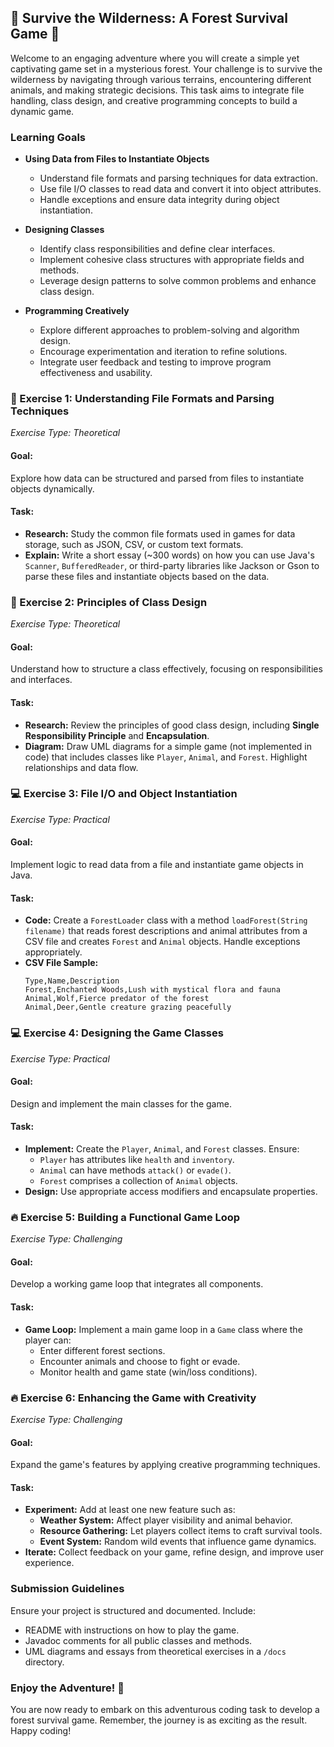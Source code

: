 ## 🌲 Survive the Wilderness: A Forest Survival Game 🌲

Welcome to an engaging adventure where you will create a simple yet captivating game set in a mysterious forest. Your challenge is to survive the wilderness by navigating through various terrains, encountering different animals, and making strategic decisions. This task aims to integrate file handling, class design, and creative programming concepts to build a dynamic game.

### Learning Goals

- **Using Data from Files to Instantiate Objects**
  - Understand file formats and parsing techniques for data extraction.
  - Use file I/O classes to read data and convert it into object attributes.
  - Handle exceptions and ensure data integrity during object instantiation.

- **Designing Classes**
  - Identify class responsibilities and define clear interfaces.
  - Implement cohesive class structures with appropriate fields and methods.
  - Leverage design patterns to solve common problems and enhance class design.

- **Programming Creatively**
  - Explore different approaches to problem-solving and algorithm design.
  - Encourage experimentation and iteration to refine solutions.
  - Integrate user feedback and testing to improve program effectiveness and usability.

### 📘 Exercise 1: Understanding File Formats and Parsing Techniques
*Exercise Type: Theoretical*

#### Goal:
Explore how data can be structured and parsed from files to instantiate objects dynamically.

#### Task:
- **Research:** Study the common file formats used in games for data storage, such as JSON, CSV, or custom text formats.
- **Explain:** Write a short essay (~300 words) on how you can use Java's `Scanner`, `BufferedReader`, or third-party libraries like Jackson or Gson to parse these files and instantiate objects based on the data.

### 📘 Exercise 2: Principles of Class Design
*Exercise Type: Theoretical*

#### Goal:
Understand how to structure a class effectively, focusing on responsibilities and interfaces.

#### Task:
- **Research:** Review the principles of good class design, including **Single Responsibility Principle** and **Encapsulation**.
- **Diagram:** Draw UML diagrams for a simple game (not implemented in code) that includes classes like `Player`, `Animal`, and `Forest`. Highlight relationships and data flow.

### 💻 Exercise 3: File I/O and Object Instantiation
*Exercise Type: Practical*

#### Goal:
Implement logic to read data from a file and instantiate game objects in Java.

#### Task:
- **Code:** Create a `ForestLoader` class with a method `loadForest(String filename)` that reads forest descriptions and animal attributes from a CSV file and creates `Forest` and `Animal` objects. Handle exceptions appropriately.
- **CSV File Sample:**
  ```plaintext
  Type,Name,Description
  Forest,Enchanted Woods,Lush with mystical flora and fauna
  Animal,Wolf,Fierce predator of the forest
  Animal,Deer,Gentle creature grazing peacefully
  ```

### 💻 Exercise 4: Designing the Game Classes
*Exercise Type: Practical*

#### Goal:
Design and implement the main classes for the game.

#### Task:
- **Implement:** Create the `Player`, `Animal`, and `Forest` classes. Ensure:
  - `Player` has attributes like `health` and `inventory`.
  - `Animal` can have methods `attack()` or `evade()`.
  - `Forest` comprises a collection of `Animal` objects.
- **Design:** Use appropriate access modifiers and encapsulate properties.

### 🔥 Exercise 5: Building a Functional Game Loop
*Exercise Type: Challenging*

#### Goal:
Develop a working game loop that integrates all components.

#### Task:
- **Game Loop:** Implement a main game loop in a `Game` class where the player can:
  - Enter different forest sections.
  - Encounter animals and choose to fight or evade.
  - Monitor health and game state (win/loss conditions).

### 🔥 Exercise 6: Enhancing the Game with Creativity
*Exercise Type: Challenging*

#### Goal:
Expand the game's features by applying creative programming techniques.

#### Task:
- **Experiment:** Add at least one new feature such as:
  - **Weather System:** Affect player visibility and animal behavior.
  - **Resource Gathering:** Let players collect items to craft survival tools.
  - **Event System:** Random wild events that influence game dynamics.
- **Iterate:** Collect feedback on your game, refine design, and improve user experience.

### Submission Guidelines

Ensure your project is structured and documented. Include:
- README with instructions on how to play the game.
- Javadoc comments for all public classes and methods.
- UML diagrams and essays from theoretical exercises in a `/docs` directory.

### Enjoy the Adventure! 🌲

You are now ready to embark on this adventurous coding task to develop a forest survival game. Remember, the journey is as exciting as the result. Happy coding!